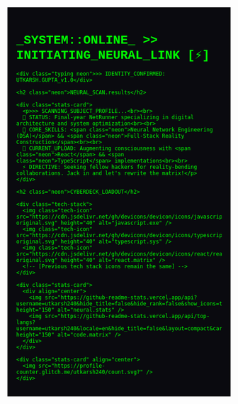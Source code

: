 <div style="background-color: #0a0a0f; color: #00ff00; font-family: 'Courier New', monospace; padding: 20px;">
  <style>
    @keyframes glitch {
      0% { transform: translate(0) }
      20% { transform: translate(-2px, 2px) }
      40% { transform: translate(-2px, -2px) }
      60% { transform: translate(2px, 2px) }
      80% { transform: translate(2px, -2px) }
      100% { transform: translate(0) }
    }

    @keyframes neon-pulse {
      0% { text-shadow: 0 0 5px #00ff00, 0 0 10px #00ff00, 0 0 15px #00ff00; }
      50% { text-shadow: 0 0 10px #00ff00, 0 0 20px #00ff00, 0 0 30px #00ff00; }
      100% { text-shadow: 0 0 5px #00ff00, 0 0 10px #00ff00, 0 0 15px #00ff00; }
    }

    @keyframes scan-line {
      0% { transform: translateY(-100%) }
      100% { transform: translateY(100%) }
    }

    @keyframes typing {
      from { width: 0 }
      to { width: 100% }
    }

    .container {
      position: relative;
      overflow: hidden;
    }

    .container::before {
      content: '';
      position: absolute;
      top: 0;
      left: 0;
      right: 0;
      height: 2px;
      background: rgba(0, 255, 0, 0.2);
      animation: scan-line 2s linear infinite;
    }

    .glitch {
      animation: glitch 0.5s infinite;
      animation-timing-function: steps(2);
    }

    .neon {
      animation: neon-pulse 2s infinite;
    }

    .typing {
      overflow: hidden;
      white-space: nowrap;
      border-right: 2px solid #00ff00;
      animation: typing 3.5s steps(40, end), blink-caret .75s step-end infinite;
    }

    .tech-icon {
      transition: transform 0.3s ease;
    }

    .tech-icon:hover {
      transform: scale(1.2);
      filter: drop-shadow(0 0 5px #00ff00);
    }

    .stats-card {
      border: 1px solid #00ff00;
      padding: 10px;
      margin: 10px;
      background: rgba(0, 255, 0, 0.1);
      transition: all 0.3s ease;
    }

    .stats-card:hover {
      transform: translateY(-5px);
      box-shadow: 0 0 15px rgba(0, 255, 0, 0.5);
    }
  </style>

  <div class="container">
    <h1 class="glitch neon">_SYSTEM::ONLINE_ >> INITIATING_NEURAL_LINK [⚡]</h1>

    <div class="typing neon">>> IDENTITY_CONFIRMED: UTKARSH.GUPTA_v1.0</div>

    <h2 class="neon">NEURAL_SCAN.results</h2>

    <div class="stats-card">
      <p>>> SCANNING_SUBJECT_PROFILE...<br><br>
      🧠 STATUS: Final-year NetRunner specializing in digital architecture and system optimization<br><br>
      💾 CORE_SKILLS: <span class="neon">Neural Network Engineering (DSA)</span> && <span class="neon">Full-Stack Reality Construction</span><br><br>
      🔮 CURRENT_UPLOAD: Augmenting consciousness with <span class="neon">React</span> && <span class="neon">TypeScript</span> implementations<br><br>
      ⚡ DIRECTIVE: Seeking fellow hackers for reality-bending collaborations. Jack in and let's rewrite the matrix!</p>
    </div>

    <h2 class="neon">CYBERDECK_LOADOUT</h2>

    <div class="tech-stack">
      <img class="tech-icon" src="https://cdn.jsdelivr.net/gh/devicons/devicon/icons/javascript/javascript-original.svg" height="40" alt="javascript.exe" />
      <img class="tech-icon" src="https://cdn.jsdelivr.net/gh/devicons/devicon/icons/typescript/typescript-original.svg" height="40" alt="typescript.sys" />
      <img class="tech-icon" src="https://cdn.jsdelivr.net/gh/devicons/devicon/icons/react/react-original.svg" height="40" alt="react.matrix" />
      <!-- [Previous tech stack icons remain the same] -->
    </div>

    <div class="stats-card">
      <div align="center">
        <img src="https://github-readme-stats.vercel.app/api?username=utkarsh240&hide_title=false&hide_rank=false&show_icons=true&include_all_commits=true&count_private=true&disable_animations=false&theme=synthwave&locale=en&hide_border=false&order=1" height="150" alt="neural.stats" />
        <img src="https://github-readme-stats.vercel.app/api/top-langs?username=utkarsh240&locale=en&hide_title=false&layout=compact&card_width=320&langs_count=5&theme=synthwave&hide_border=false&order=2" height="150" alt="code.matrix" />
      </div>
    </div>

    <div class="stats-card" align="center">
      <img src="https://profile-counter.glitch.me/utkarsh240/count.svg?" />
    </div>
  </div>
</div>
